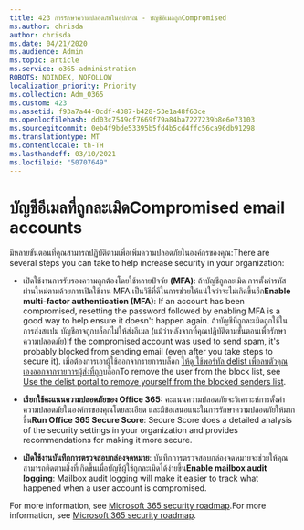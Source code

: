 ```yaml
---
title: 423 การรักษาความปลอดภัยในอุปกรณ์ - บัญชีอีเมลถูกCompromised
ms.author: chrisda
author: chrisda
ms.date: 04/21/2020
ms.audience: Admin
ms.topic: article
ms.service: o365-administration
ROBOTS: NOINDEX, NOFOLLOW
localization_priority: Priority
ms.collection: Adm_O365
ms.custom: 423
ms.assetid: f93a7a44-0cdf-4387-b428-53e1a48f63ce
ms.openlocfilehash: dd03c7549cf7669f79a84ba7227239b8e6e73103
ms.sourcegitcommit: 0eb4f9bde53395b5fd4b5cd4ffc56ca96db91298
ms.translationtype: MT
ms.contentlocale: th-TH
ms.lasthandoff: 03/10/2021
ms.locfileid: "50707649"
---
```

# <a name="compromised-email-accounts"></a><span data-ttu-id="f9ed9-102">บัญชีอีเมลที่ถูกละเมิด</span><span class="sxs-lookup"><span data-stu-id="f9ed9-102">Compromised email accounts</span></span>

<span data-ttu-id="f9ed9-103">มีหลายขั้นตอนที่คุณสามารถปฏิบัติตามเพื่อเพิ่มความปลอดภัยในองค์กรของคุณ:</span><span class="sxs-lookup"><span data-stu-id="f9ed9-103">There are several steps you can take to help increase security in your organization:</span></span>

- <span data-ttu-id="f9ed9-104">เปิดใช้งานการรับรองความถูกต้องโดยใช้หลายปัจจัย **(MFA)**: ถ้าบัญชีถูกละเมิด การตั้งค่ารหัสผ่านใหม่ตามด้วยการเปิดใช้งาน MFA เป็นวิธีที่ดีในการช่วยให้แน่ใจว่าจะไม่เกิดขึ้นอีก</span><span class="sxs-lookup"><span data-stu-id="f9ed9-104">**Enable multi-factor authentication (MFA)**: If an account has been compromised, resetting the password followed by enabling MFA is a good way to help ensure it doesn't happen again.</span></span> <span data-ttu-id="f9ed9-105">ถ้าบัญชีที่ถูกละเมิดถูกใช้ในการส่งสแปม บัญชีอาจถูกบล็อกไม่ให้ส่งอีเมล (แม้ว่าหลังจากที่คุณปฏิบัติตามขั้นตอนเพื่อรักษาความปลอดภัย)</span><span class="sxs-lookup"><span data-stu-id="f9ed9-105">If the compromised account was used to send spam, it's probably blocked from sending email (even after you take steps to secure it).</span></span> <span data-ttu-id="f9ed9-106">เมื่อต้องการเอาผู้ใช้ออกจากรายการบล็อก [ให้ดู ใช้พอร์ทัล delist เพื่อลบตัวคุณเองออกจากรายการผู้ส่งที่ถูก](https://docs.microsoft.com/microsoft-365/security/office-365-security/use-the-delist-portal-to-remove-yourself-from-the-office-365-blocked-senders-lis)บล็อก</span><span class="sxs-lookup"><span data-stu-id="f9ed9-106">To remove the user from the block list, see [Use the delist portal to remove yourself from the blocked senders list](https://docs.microsoft.com/microsoft-365/security/office-365-security/use-the-delist-portal-to-remove-yourself-from-the-office-365-blocked-senders-lis).</span></span>

- <span data-ttu-id="f9ed9-107">**เรียกใช้คะแนนความปลอดภัยของ Office 365:** คะแนนความปลอดภัยจะวิเคราะห์การตั้งค่าความปลอดภัยในองค์กรของคุณโดยละเอียด และมีข้อเสนอแนะในการรักษาความปลอดภัยให้มากขึ้น</span><span class="sxs-lookup"><span data-stu-id="f9ed9-107">**Run Office 365 Secure Score**: Secure Score does a detailed analysis of the security settings in your organization and provides recommendations for making it more secure.</span></span>

- <span data-ttu-id="f9ed9-108">**เปิดใช้งานบันทึกการตรวจสอบกล่องจดหมาย**: บันทึกการตรวจสอบกล่องจดหมายจะช่วยให้คุณสามารถติดตามสิ่งที่เกิดขึ้นเมื่อบัญชีผู้ใช้ถูกละเมิดได้ง่ายขึ้น</span><span class="sxs-lookup"><span data-stu-id="f9ed9-108">**Enable mailbox audit logging**: Mailbox audit logging will make it easier to track what happened when a user account is compromised.</span></span>

<span data-ttu-id="f9ed9-109">For more information, see [Microsoft 365 security roadmap](https://docs.microsoft.com/microsoft-365/security/office-365-security/security-roadmap).</span><span class="sxs-lookup"><span data-stu-id="f9ed9-109">For more information, see [Microsoft 365 security roadmap](https://docs.microsoft.com/microsoft-365/security/office-365-security/security-roadmap).</span></span>
